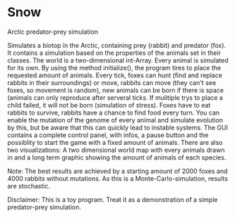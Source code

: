 # Snow
Arctic predator-prey simulation

Simulates a biotop in the Arctic, containing prey (rabbit) and predator (fox). It contains a simulation based on the properties of the animals set in their classes. The world is a two-dimensional int-Array. Every animal is simulated for its own.
By using the method initialize(), the program tires to place the requested amount of animals. Every tick, foxes can hunt
(find and replace rabbits in their surroundings) or move, rabbits can move (they can't see foxes, so movement is random), new animals can be born if there is space (animals can only reproduce after serveral ticks. If mulitiple trys to place a child failed, it will not be born
(simulation of stress). Foxes have to eat rabbits to survive, rabbits have a chance to find food every turn.
You can enable the mutation of the genome of every animal and simulate evolution by this, but be aware that this can quickly lead to instable systems.
The GUI contains a complete control panel, with infos, a pause button and the possiblity to start the game with a fixed amount of animals.
There are also two visualizations: A two dimensional world map with every animals drawn in and a long term graphic showing the amount
of animals of each species.

Note: The best results are achieved by a starting amount of 2000 foxes and 4000 rabbits without mutations. As this is a Monte-Carlo-simulation, results are stochastic.

Disclaimer: This is a toy program. Treat it as a demonstration of a simple predator-prey simulation. 
